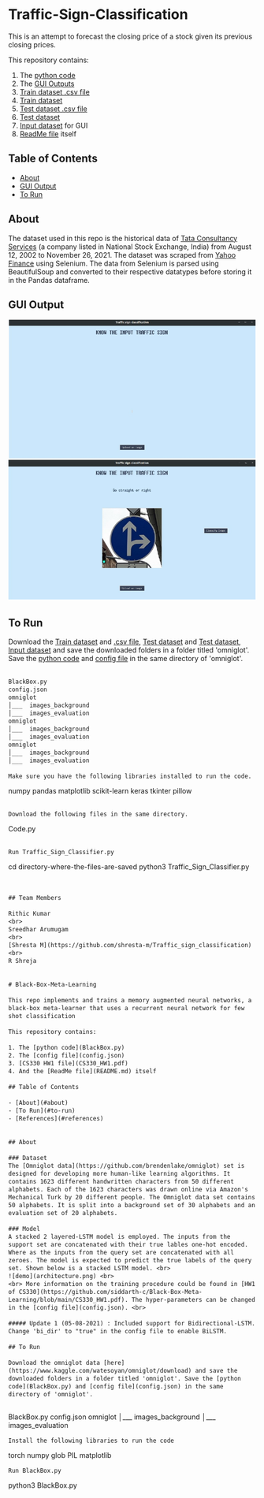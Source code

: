 # Traffic-Sign-Classification

This is an attempt to forecast the closing price of a stock given its previous closing prices.

This repository contains:

1. The [python code](Traffic_Sign_Classifier.py)
2. The [GUI Outputs](GUI.jpg)
3. [Train dataset .csv file](Train.csv)
4. [Train dataset](https://github.com/Viknesh-Rajaramon/Traffic-Sign-Classification/tree/main/Train)
5. [Test dataset .csv file](Test.csv)
6. [Test dataset](https://github.com/Viknesh-Rajaramon/Traffic-Sign-Classification/tree/main/Test)
7. [Input dataset](Input) for GUI
8. [ReadMe file](README.md) itself


## Table of Contents

- [About](#about)
- [GUI Output](#gui-output)
- [To Run](#to-run)


## About

The dataset used in this repo is the historical data of [Tata Consultancy Services](https://finance.yahoo.com/quote/TCS.NS/history?period1=1029110400&period2=1637971200&interval=1d&frequency=1d&filter=history) (a company listed in National Stock Exchange, India) from August 12, 2002 to November 26, 2021. The dataset was scraped from [Yahoo Finance](https://finance.yahoo.com) using Selenium. The data from Selenium is parsed using BeautifulSoup and converted to their respective datatypes before storing it in the Pandas dataframe.


## GUI Output
![Traffic Sign Classification GUI](https://github.com/Viknesh-Rajaramon/Traffic-Sign-Classification/blob/main/GUI.png "Title")


## To Run

Download the [Train dataset](https://github.com/Viknesh-Rajaramon/Traffic-Sign-Classification/tree/main/Train) and [.csv file](https://github.com/Viknesh-Rajaramon/Traffic-Sign-Classification/blob/main/Train.csv), [Test dataset](https://github.com/Viknesh-Rajaramon/Traffic-Sign-Classification/tree/main/Test) and [Test dataset](https://github.com/Viknesh-Rajaramon/Traffic-Sign-Classification/blob/main/Test.csv), [Input dataset](https://github.com/Viknesh-Rajaramon/Traffic-Sign-Classification/tree/main/Input) and save the downloaded folders in a folder titled 'omniglot'. Save the [python code](BlackBox.py) and [config file](config.json) in the same directory of 'omniglot'.


```

BlackBox.py
config.json
omniglot
│___  images_background
│___  images_evaluation
omniglot
│___  images_background
│___  images_evaluation
omniglot
│___  images_background
│___  images_evaluation

Make sure you have the following libraries installed to run the code.
```
numpy
pandas
matplotlib
scikit-learn
keras
tkinter
pillow
```

Download the following files in the same directory.
```
Code.py 
```

Run Traffic_Sign_Classifier.py
```
cd directory-where-the-files-are-saved
python3 Traffic_Sign_Classifier.py
```


## Team Members

Rithic Kumar
<br>
Sreedhar Arumugam
<br>
[Shresta M](https://github.com/shresta-m/Traffic_sign_classification)
<br>
R Shreja


# Black-Box-Meta-Learning

This repo implements and trains a memory augmented neural networks, a black-box meta-learner that uses a recurrent neural network for few shot classification

This repository contains:

1. The [python code](BlackBox.py)
2. The [config file](config.json)
3. [CS330 HW1 file](CS330_HW1.pdf)
4. And the [ReadMe file](README.md) itself

## Table of Contents

- [About](#about)
- [To Run](#to-run)
- [References](#references)


## About

### Dataset
The [Omniglot data](https://github.com/brendenlake/omniglot) set is designed for developing more human-like learning algorithms. It contains 1623 different handwritten characters from 50 different alphabets. Each of the 1623 characters was drawn online via Amazon's Mechanical Turk by 20 different people. The Omniglot data set contains 50 alphabets. It is split into a background set of 30 alphabets and an evaluation set of 20 alphabets.

### Model
A stacked 2 layered-LSTM model is employed. The inputs from the support set are concatenated with their true lables one-hot encoded. Where as the inputs from the query set are concatenated with all zeroes. The model is expected to predict the true labels of the query set. Shown below is a stacked LSTM model. <br>
![demo](architecture.png) <br>
<br> More information on the training procedure could be found in [HW1 of CS330](https://github.com/siddarth-c/Black-Box-Meta-Learning/blob/main/CS330_HW1.pdf). The hyper-parameters can be changed in the [config file](config.json). <br>

##### Update 1 (05-08-2021) : Included support for Bidirectional-LSTM. Change 'bi_dir' to "true" in the config file to enable BiLSTM.

## To Run

Download the omniglot data [here](https://www.kaggle.com/watesoyan/omniglot/download) and save the downloaded folders in a folder titled 'omniglot'. Save the [python code](BlackBox.py) and [config file](config.json) in the same directory of 'omniglot'.


```

BlackBox.py
config.json
omniglot
│___  images_background
│___  images_evaluation    

```
Install the following libraries to run the code
```
torch
numpy
glob
PIL
matplotlib
```
Run BlackBox.py 
```
python3 BlackBox.py
```